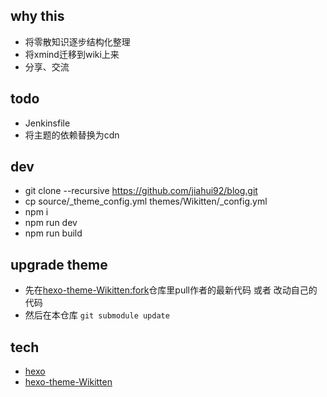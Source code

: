

## why this
* 将零散知识逐步结构化整理
* 将xmind迁移到wiki上来
* 分享、交流


## todo
* Jenkinsfile
* 将主题的依赖替换为cdn


## dev
* git clone --recursive https://github.com/jiahui92/blog.git
* cp source/_theme_config.yml themes/Wikitten/_config.yml
* npm i
* npm run dev
* npm run build

## upgrade theme
* 先在[hexo-theme-Wikitten:fork](https://github.com/jiahui92/hexo-theme-Wikitten)仓库里pull作者的最新代码 或者 改动自己的代码
* 然后在本仓库 `git submodule update`


## tech
* [hexo](https://hexo.io/)
* [hexo-theme-Wikitten](https://github.com/zthxxx/hexo-theme-Wikitten)
